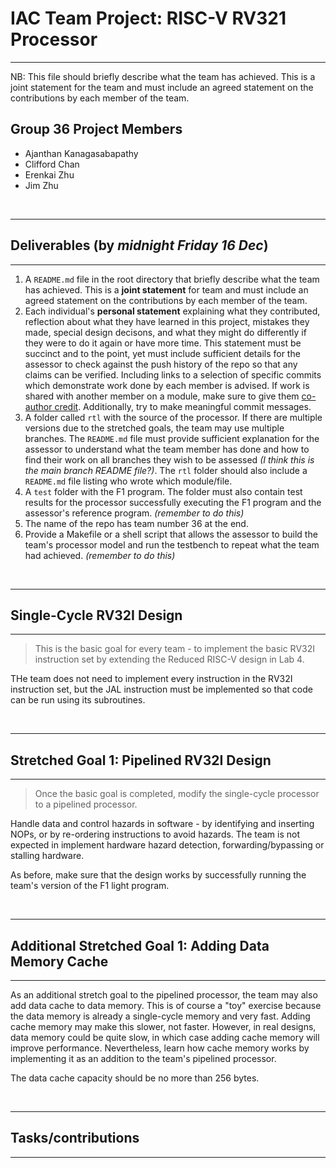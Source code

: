 # IAC Team Project: RISC-V RV321 Processor

---

NB: This file should briefly describe what the team has achieved. This is a joint statement for the team and must include an agreed statement on the contributions by each member of the team.

## Group 36 Project Members

* Ajanthan Kanagasabapathy
* Clifford Chan
* Erenkai Zhu
* Jim Zhu

<br>

---

## Deliverables (by _midnight Friday 16 Dec_)

---

1. A `README.md` file in the root directory that briefly describe what the team has achieved. This is a **joint statement** for team and must include an agreed statement on the contributions by each member of the team. 
2. Each individual's **personal statement** explaining what they contributed, reflection about what they have learned in this project, mistakes they made, special design decisons, and what they might do differently if they were to do it again or have more time.  This statement must be succinct and to the point, yet must include sufficient details for the assessor to check against the push history of the repo so that any claims can be verified. Including links to a selection of specific commits which demonstrate work done by each member is advised. If work is shared with another member on a module, make sure to give them [co-author credit](https://docs.github.com/en/pull-requests/committing-changes-to-your-project/creating-and-editing-commits/creating-a-commit-with-multiple-authors#creating-co-authored-commits-on-the-command-line). Additionally, try to make meaningful commit messages.
3. A folder called `rtl` with the source of the processor. If there are multiple versions due to the stretched goals, the team may use multiple branches. The `README.md` file must provide sufficient explanation for the assessor to understand what the team member has done and how to find their work on all branches they wish to be assessed *(I think this is the main branch README file?)*.  The `rtl` folder should also include a `README.md` file listing who wrote which module/file.
4. A `test` folder with the F1 program. The folder must also contain test results for the processor successfully executing the F1 program and the assessor's reference program. *(remember to do this)*
5. The name of the repo has team number 36 at the end.
6. Provide a Makefile or a shell script that allows the assessor to build the team's processor model and run the testbench to repeat what the team had achieved. *(remember to do this)*

<br>

---

## Single-Cycle RV32I Design

---

>This is the basic goal for every team - to implement the basic RV32I instruction set by extending the Reduced RISC-V design in Lab 4.

THe team does not need to implement every instruction in the RV32I instruction set, but the JAL instruction must be implemented so that code can be run using its subroutines.

<br>

---

## Stretched Goal 1: Pipelined RV32I Design

---

>Once the basic goal is completed, modify the single-cycle processor to a pipelined processor.  

Handle data and control hazards in software - by identifying and inserting NOPs, or by re-ordering instructions to avoid hazards.  The team is not expected in implement hardware hazard detection, forwarding/bypassing or stalling hardware.

As before, make sure that the design works by successfully running the team's version of the F1 light program.

<br>

---

## Additional Stretched Goal 1: Adding Data Memory Cache

---

As an additional stretch goal to the pipelined processor, the team may also add data cache to data memory. This is of course a "toy" exercise because the data memory is already a single-cycle memory and very fast. Adding cache memory may make this slower, not faster.  However, in real designs, data memory could be quite slow, in which case adding cache memory will improve performance.  Nevertheless, learn how cache memory works by implementing it as an addition to the team's pipelined processor.

The data cache capacity should be no more than 256 bytes.

<br>

---

## Tasks/contributions

---
